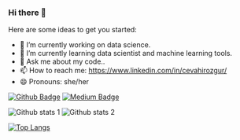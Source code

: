 ### Hi there 👋


Here are some ideas to get you started:

- 🔭 I’m currently working on data science.
- 🌱 I’m currently learning data scientist and machine learning tools.
- 💬 Ask me about my code..
- 📫 How to reach me: https://www.linkedin.com/in/cevahirozgur/
- 😄 Pronouns: she/her


[![Github Badge](https://img.shields.io/badge/-Github-000?style=quare&labelColor=000&logo=Github&logoColor=white&link=link)](https://github.com/cevahirozgur) 
[![Medium Badge](https://img.shields.io/badge/-Medium-757575?style=flat-quare&labelColor=757575&logo=Medium&logoColor=white&link=link)](https://medium.com/@cevahirozgur) 

![Github stats 1](https://github-readme-stats.vercel.app/api?username=cevahirozgur&show_icons=true&theme=gradient) 
![Github stats 2](https://github-readme-stats.vercel.app/api?username=cevahirozgur&show_icons=true&theme=radical)

[![Top Langs](https://github-readme-stats.vercel.app/api/top-langs/?username=cevahirozgur&langs_count=8)](https://github.com/anuraghazra/github-readme-stats)
